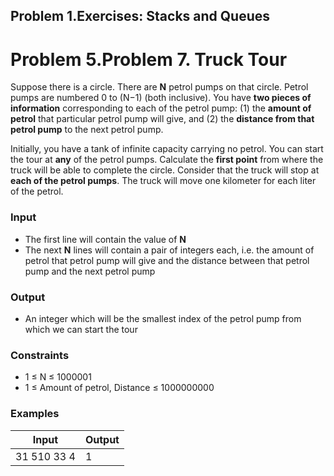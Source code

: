 ﻿## Problem 1.Exercises: Stacks and Queues


# Problem 5.Problem 7.  Truck Tour

Suppose there is a circle. There are  **N**  petrol pumps on that circle. Petrol pumps are numbered 0 to (N−1) (both inclusive). You have **two pieces of information** corresponding to each of the petrol pump: (1) the **amount of petrol** that particular petrol pump will give, and (2) the **distance from that petrol pump** to the next petrol pump.

Initially, you have a tank of infinite capacity carrying no petrol. You can start the tour at **any** of the petrol pumps. Calculate the **first point** from where the truck will be able to complete the circle. Consider that the truck will stop at **each of the petrol pumps**. The truck will move one kilometer for each liter of the petrol.

### Input

- The first line will contain the value of  **N**
- The next  **N**  lines will contain a pair of integers each, i.e. the amount of petrol that petrol pump will give and the distance between that petrol pump and the next petrol pump

### Output

- An integer which will be the smallest index of the petrol pump from which we can start the tour

### Constraints

- 1 ≤ N ≤ 1000001
- 1 ≤ Amount of petrol, Distance ≤ 1000000000

### Examples

| **Input** | **Output** |
| --- | --- |
| 31 510 33 4 | 1 |

